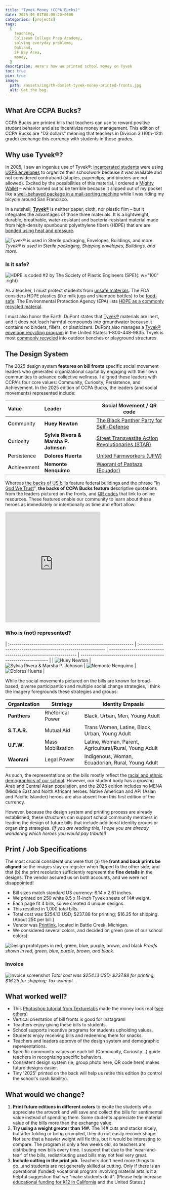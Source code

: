 ```yaml
---
title: "Tyvek Money (CCPA Bucks)"
date: 2025-06-01T00:00:20+0000
categories: [projects]
tags:
  [
    teaching,
    Coliseum College Prep Academy,
    solving everyday problems,
    Oakland,
    SF Bay Area,
    money,
  ]
description: Here's how we printed school money on Tyvek
toc: true
pin: true
image:
  path: /assets/img/th-domlet-tyvek-money-printed-fronts.jpg
  alt: Get the bag.
---
```


## What Are CCPA Bucks?

CCPA Bucks are printed bills that teachers can use to reward positive student behavior and also incentivize money management. This edition of CCPA Bucks are "D3 dollars" meaning that teachers in Division 3 (10th-12th grade) exchange this currency with students in those grades.

## Why use Tyvek®?

In 2005, I saw an ingenius use of Tyvek®: [Incarcerated students](https://www.mttamcollege.edu/our-student-community/) were using [USPS envelopes](https://store.usps.com/store/product/priority-mail-tyvek-envelopes-P_EP_14) to organize their schoolwork because it was available and not considered contraband (staples, paperclips, and binders are not allowed). Excited by the possibilities of this material, I ordered a [Mighty Wallet](https://www.google.com/search?sca_esv=3bb0e53af8618b52&sxsrf=AE3TifNbf8mV82wntQcYjvPZS9IVbfnEUg:1750011259688&q=tyvek+%22mighty+wallet%22&biw=1280&bih=1328&dpr=1) – which turned out to be terrible because it slipped out of my pocket like a [well-behaved package in a mail-sorting machine](https://www.savethepostoffice.com/a-tour-of-the-new-usps-package-sorting-machine/) while I was riding my bicycle around San Francisco.

In a nutshell, [**Tyvek®**](https://www.dupont.com/what-is-tyvek.html) is neither paper, cloth, nor plastic film – but it integrates the advantages of those three materials. It is a lightweight, durable, breathable, water-resistant and bacteria-resistant material made from high-density spunbound polyethylene fibers (HDPE) that are are [bonded using heat and pressure](https://www.dupont.com/tyvekdesign/design-with-tyvek/tyvek-printing-guide.html).

![Tyvek® is used in Sterile packaging, Envelopes, Buildings, and more.](assets/img/tyvek-money/tyvek-what-is-it-domlet.jpg)
_Tyvek® is used in Sterile packaging, Shipping envelopes, Buildings, and more._

### Is it safe?

![HDPE is coded #2 by The Society of Plastic Engineers (SPE)](assets/img/tyvek-money/hdpe-spi-2.png){: w="100" .right}

As a teacher, I must protect students from [unsafe materials](https://www.epa.gov/schools/using-chemicals-and-cleaning-supplies-school). The FDA considers HDPE plastics (like milk jugs and shampoo bottles) to be [food-safe](https://accelpolymers.com/2020/12/31/what-can-high-density-polyethylene-be-recycled-into/). The Environmental Protection Agency (EPA) lists [HDPE as a commonly recycled material](https://www.epa.gov/recycle/how-do-i-recycle-common-recyclables#pla).

I must also honor the Earth. DuPont states that [Tyvek®](https://www.dupont.com/what-is-tyvek.html) materials are inert, and it does not leach harmful compounds into groundwater because it contains no binders, fillers, or plasticizers. DuPont also manages a [Tyvek® envelope recycling program](https://www.dupont.com/products/tyvek-envelopes-faq.html) in the United States: 1-800-448-9835. Tvyek is most [commonly recycled](https://www.dupont.com/what-is-tyvek.html) into outdoor benches or playground structures.

## The Design System

The 2025 design system **features on bill fronts** specific social movement leaders who generated organizational capital by engaging with their own communities to advance collective wellness. I aligned these leaders with CCPA's four core values: Community, Curiosity, Persistence, and Achievement. In the 2025 edition of CCPA Bucks, the leaders (and social movements) represented include:

| Value           | Leader                                | Social Movement / QR code                                                         |
| :-------------- | :------------------------------------ | --------------------------------------------------------------------------------- |
| **C**ommunity   | **Huey Newton**                       | [The Black Panther Party for Self-Defense](https://youtu.be/6UBOl5Yq-ms)          |
| **C**uriosity   | **Sylvia Rivera & Marsha P. Johnson** | [Street Transvestite Action Revolutionaries (STAR)](https://youtu.be/MhGf-ba5Syw) |
| **P**ersistence | **Dolores Huerta**                    | [United Farmworkers (UFW)](https://youtu.be/vqz9qkPqD4M)                          |
| **A**chievement | **Nemonte Nenquimo**                  | [Waorani of Pastaza (Ecuador)](https://www.youtube.com/watch?v=tl4LAwHkaYM)       |

Whereas [the backs of US bills](https://www.uscurrency.gov/denominations) feature federal buildings and the phrase "[In God We Trust](https://en.wikipedia.org/wiki/In_God_We_Trust)", **the backs of CCPA Bucks feature** descriptive quotations from the leaders pictured on the fronts, and [QR codes](https://github.com/ccpaRobotics/money-qr-code-redirects/blob/main/qr-star.png) that link to online resources. These features enable our community to learn about these heroes as immediately or intentionally as time and effort allow:

<iframe height="350" src="https://www.youtube.com/embed/PYYlr5jDEZA?si=xQV3c8Ui50BY4OV5&rel=0" title="YouTube video player" frameborder="0" allow="accelerometer; autoplay; clipboard-write; encrypted-media; gyroscope; picture-in-picture; web-share" referrerpolicy="strict-origin-when-cross-origin" allowfullscreen></iframe>

### Who is (not) represented?

| :------------------------------------------------------------- | :------------------------------------------------------------- | -------------------------------------------------------------- | -------------------------------------------------------------- |
| ![Huey Newton](assets/img/tyvek-money/face-panthers-sm.png) | ![Sylvia Rivera & Marsha P. Johnson](assets/img/tyvek-money/face-star-sm.png) | ![Nemonte Nenquimo](assets/img/tyvek-money/face-waorani-sm.png) | ![Dolores Huerta](assets/img/tyvek-money/face-ufw-sm.png) |

While the social movements pictured on the bills are known for broad-based, diverse participantion and multiple social change strategies, I think the imagery foregrounds these strategies and groups:

| Organization | Strategy          | Identity Empasis                                       |
| :----------- | ----------------- | ------------------------------------------------------ |
| **Panthers** | Rhetorical Power  | Black, Urban, Men, Young Adult                         |
| **S.T.A.R.** | Mutual Aid        | Trans Women, Latine, Black, Urban, Young Adult         |
| **U.F.W.**   | Mass Mobilization | Latine, Woman, Parent, Agricultural/Rural, Young Adult |
| **Waorani**  | Legal Power       | Indigenous, Woman, Ecuadorian, Rural, Young Adult      |

As such, the representations on the bills mostly reflect the [racial and ethnic demographics of our school](https://dq.cde.ca.gov/dataquest/dqcensus/enrethlevels.aspx?agglevel=School&year=2023-24&cds=01612590112797). However, our student body has a growing Arab and Central Asian population, and the 2025 edition includes no MENA (Middle East and North African) heroes. Native American and API (Asian and Pacific Islander) heroes are also absent from this first edition of the currency.

However, because the design system and printing process are already established, these structures can support school community members in leading the design of future bills that include additional identity groups or organizing strategies. _(If you are reading this, I hope you are already wondering which heroes you would pay tribute!)_

## Print / Job Specifications

The most crucial considerations were that (a) the **front and back prints be aligned** so the images stay on register when flipped to the other side; and that (b) the print resolution sufficiently represent the **fine details** in the designs. The vendor assured us on both accounts, and we were not disappointed!

- Bill sizes match standard US currency: 6.14 x 2.61 inches.
- We printed on 250 white 8.5 x 11-inch Tyvek sheets of 14# weight.
- Each page fit 4 bills, so we created 4 unique designs.
- This resulted in 1,000 total bills.
- Total cost was $254.13 USD; $237.88 for printing; $16.25 for shipping. (About 25¢ per bill.)
- Vendor was [Printlink](https://printlinkonline.com), located in Battle Creek, Michigan.
- We considered several colors, and decided on green (one of our school colors):

![Design prototypes in red, green, blue, purple, brown, and black](assets/img/tyvek-money/tyvek-money-colors-domlet.jpg)
_Proofs shown in red, green, blue, purple, brown, and black._

### Invoice

![Invoice screenshot](assets/img/tyvek-money/tyvek-money-invoice-domlet.jpg)
_Total cost was $254.13 USD; $237.88 for printing; $16.25 for shipping; Tax-exempt._

## What worked well?

- This [Photoshop tutorial from Texturelabs](https://www.youtube.com/watch?v=GLRDCn5UMOo) made the money look real ([see others](https://www.google.com/search?q=youtube+dollar+bill+effect+photoshop&oq=youtube+dollar+bill+effect+photoshop&gs_lcrp=EgZjaHJvbWUyBggAEEUYOdIBCDkyNzJqMGoxqAIAsAIA&sourceid=chrome&ie=UTF-8))
- Vertical orientation of bill fronts is good for Instagram!
- Teachers enjoy giving these bills to students.
- School supports incentive programs for students upholding values.
- Students enjoy receiving bills and redeeming them for snacks.
- Teachers and leaders approve of the design system and demographic representations.
- Specific community values on each bill (Community, Curiosity...) guide teachers in recognizing specific behaviors.
- Consistent design system (ie, group photo here, QR code here) makes future designs easier.
- Tiny '2025' printed on the back will help us retire this edition (to control the school's cash liability).

## What would we change?

1. **Print future editions in different colors** to excite the students who appreciate the artwork and will save and collect the bills for sentimental value instead of spending them. Some students appreciate the material value of the bills more than the exchange value.
1. **Try using a weight greater than 14#.** The 14# cuts and stacks nicely, but after folding or bring crumpled, they do not easily recover shape. Not sure that a heavier weight will fix this, but it would be interesting to compare. The program is only a few weeks old, so teachers are distributing new bills every time. I suspect that due to the 'wear-and-tear' of the bills, redistributing used bills may not feel very great.
1. **Include cutting in the print job.** Teachers don't need more things to do...and students are not generally skilled at cutting. Only if there is an operational (funded) vocational program involving material arts is it a helpful suggestion that we "make students do it". (Please help increase [educational funding for K12 in California](http://127.0.0.1:4000/posts/donorschoose/#about-prop-13) and the United States.)
